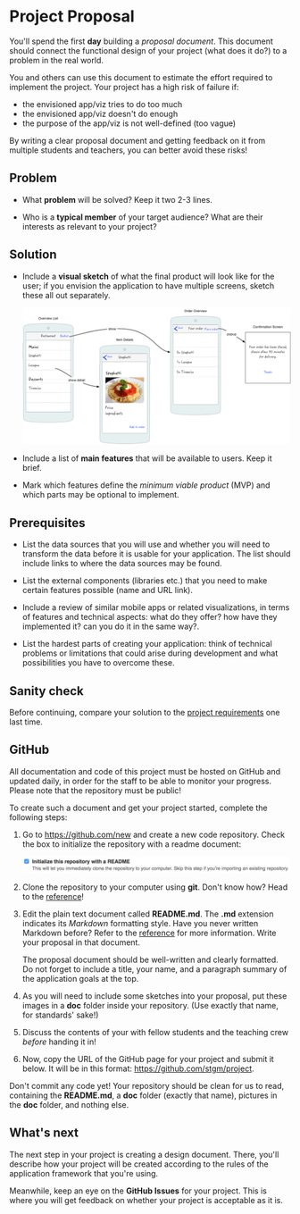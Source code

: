 # Project Proposal

You'll spend the first <strong>day</strong> building a *proposal document*. This document should connect the functional design of your project (what does it do?) to a problem in the real world.

You and others can use this document to estimate the effort required to implement the project. Your project has a high risk of failure if:

- the envisioned app/viz tries to do too much
- the envisioned app/viz doesn't do enough
- the purpose of the app/viz is not well-defined (too vague)

By writing a clear proposal document and getting feedback on it from multiple students and teachers, you can better avoid these risks!

## Problem

- What **problem** will be solved? Keep it two 2-3 lines.

- Who is a **typical member** of your target audience? What are their interests as relevant to your project?

## Solution

- Include a **visual sketch** of what the final product will look like for the user; if you envision the application to have multiple screens, sketch these all out separately.

    ![](screens-proposal.png)

- Include a list of **main features** that will be available to users. Keep it brief.

- Mark which features define the *minimum viable product* (MVP) and which parts may be optional to implement.

## Prerequisites

- List the data sources that you will use and whether you will need to transform the data before it is usable for your application. The list should include links to where the data sources may be found.

- List the external components (libraries etc.) that you need to make certain features possible (name and URL link).

- Include a review of similar mobile apps or related visualizations, in terms of features and technical aspects: what do they offer? how have they implemented it? can you do it in the same way?.

- List the hardest parts of creating your application: think of technical problems or limitations that could arise during development and what possibilities you have to overcome these.

## Sanity check

Before continuing, compare your solution to the [project requirements](/reference/requirements) one last time.

## GitHub

All documentation and code of this project must be hosted on GitHub and updated
daily, in order for the staff to be able to monitor your progress. Please note
that the repository must be public!

To create such a document and get your project started, complete the following
steps:

1. Go to <https://github.com/new> and create a new code repository. Check the box to initialize the repository with a readme document:

   ![Check Initialize this repository with a README](readme.png)

2. Clone the repository to your computer using **git**. Don't know how? Head to the [reference](/reference/git)!

3. Edit the plain text document called **README.md**. The **.md** extension indicates its *Markdown* formatting style. Have you never written Markdown before? Refer to the [reference](/reference/markdown) for more information. Write your proposal in that document.

   The proposal document should be well-written and clearly formatted. Do not forget to include a
   title, your name, and a paragraph summary of the application goals at the top.

4. As you will need to include some sketches into your proposal, put these images in a **doc** folder inside your repository. (Use exactly that name, for standards' sake!)

5. Discuss the contents of your with fellow students and the teaching crew *before* handing it in!

6. Now, copy the URL of the GitHub page for your project and submit it below. It will be in this format: <https://github.com/stgm/project>.

Don't commit any code yet! Your repository should be clean for us to read, containing the **README.md**, a **doc** folder (exactly that name), pictures in the **doc** folder, and nothing else.

## What's next

The next step in your project is creating a design document. There, you'll describe how your project will be created according to the rules of the application framework that you're using.

Meanwhile, keep an eye on the **GitHub Issues** for your project. This is where you will get feedback on whether your project is acceptable as it is.
